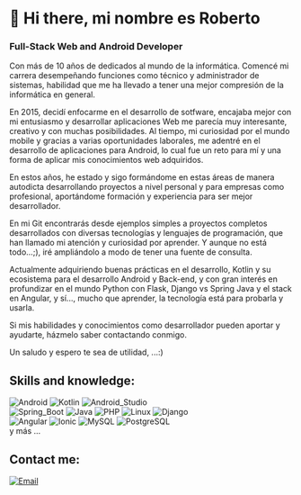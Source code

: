 # 👋 Hi there, mi nombre es Roberto 

### Full-Stack Web and Android Developer

Con más de 10 años de dedicados al mundo de la informática. Comencé mi carrera desempeñando funciones
como técnico y administrador de sistemas, habilidad que me ha llevado a tener una mejor compresión
de la informática en general.

En 2015, decidí enfocarme en el desarrollo de sotfware, encajaba mejor
con mi entusiasmo y desarrollar aplicaciones Web me parecía muy interesante, creativo y con 
muchas posibilidades.  Al tiempo, mi curiosidad por el mundo mobile y gracias a varias 
oportunidades laborales, me adentré en el desarrollo de aplicaciones para Android, 
lo cual fue un reto para mí y una forma de aplicar mis conocimientos web adquiridos.

En estos años, he estado y sigo formándome en estas áreas de manera autodicta desarrollando
proyectos a nivel personal y para empresas como profesional, aportándome formación y 
experiencia para ser mejor desarrollador.

En mi Git encontrarás desde ejemplos simples a proyectos completos desarrollados con diversas
tecnologías y lenguajes de programación, que han llamado mi atención y curiosidad por aprender.
Y aunque no está todo...;), iré ampliándolo a modo de tener una fuente de consulta.

Actualmente adquiriendo buenas prácticas en el desarrollo, Kotlin y su ecosistema
para el desarrollo Android y Back-end, y con gran interés en profundizar en el mundo Python
con Flask, Django vs Spring Java y el stack en Angular, y sí..., mucho que aprender,
la tecnología está para probarla y usarla. 

Si mis habilidades y conocimientos como desarrollador pueden aportar y ayudarte,
házmelo saber contactando conmigo.

Un saludo y espero te sea de utilidad, ...:)

## Skills and knowledge:
![Android](https://img.shields.io/badge/Android-%233DDC84?style=for-the-badge&logo=android&logoColor=white&labelColor=101010)
![Kotlin](https://img.shields.io/badge/Kotlin-%237F52FF?style=for-the-badge&logo=kotlin&logoColor=white&labelColor=101010)
![Android_Studio](https://img.shields.io/badge/Android_Studio-%233DDC84?style=for-the-badge&logo=android-studio&logoColor=white&labelColor=101010)
</br>
![Spring_Boot](https://img.shields.io/badge/Spring_Boot-%236DB33F?style=for-the-badge&logo=spring-boot&logoColor=white&labelColor=101010)
![Java](https://img.shields.io/badge/Java-%23007396?style=for-the-badge&logo=java&logoColor=white&labelColor=101010)
![PHP](https://img.shields.io/badge/PHP-%23777BB4?style=for-the-badge&logo=php&logoColor=white&labelColor=101010)
![Linux](https://img.shields.io/badge/Linux-%23FCC624?style=for-the-badge&logo=linux&logoColor=white&labelColor=101010)
![Django](https://img.shields.io/badge/Django-%23092E20?style=for-the-badge&logo=django&logoColor=white&labelColor=101010)
</br>
![Angular](https://img.shields.io/badge/Angular-%23DD0031?style=for-the-badge&logo=angular&logoColor=white&labelColor=101010)
![Ionic](https://img.shields.io/badge/Ionic-%233880FF?style=for-the-badge&logo=ionic&logoColor=white&labelColor=101010)
![MySQL](https://img.shields.io/badge/MySQL-%234479A1?style=for-the-badge&logo=mysql&logoColor=white&labelColor=101010)
![PostgreSQL](https://img.shields.io/badge/Postgresql-%234169E1?style=for-the-badge&logo=postgresql&logoColor=white&labelColor=101010)
</br>
y más ...

## Contact me:

[![Email](https://img.shields.io/badge/Personal_Email-%23EA4335?style=for-the-badge&logo=gmail&logoColor=white&labelColor=101010)](mailto:groberto74@gmail.com)

<!--
**robertogarcor/robertogarcor** is a ✨ _special_ ✨ repository because its `README.md` (this file) appears on your GitHub profile.

Here are some ideas to get you started:

- 🔭 I’m currently working on ...
- 🌱 I’m currently learning ...
- 👯 I’m looking to collaborate on ...
- 🤔 I’m looking for help with ...
- 💬 Ask me about ...
- 📫 How to reach me: ...
- 😄 Pronouns: ...
- ⚡ Fun fact: ...
-->
